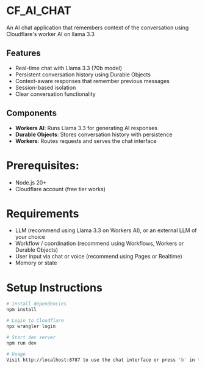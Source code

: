 # CF_AI_CHAT

An AI chat application that remembers context of the conversation using Cloudflare's worker AI on llama 3.3

## Features

- Real-time chat with Llama 3.3 (70b model)
- Persistent conversation history using Durable Objects
- Context-aware responses that remember previous messages
- Session-based isolation
- Clear conversation functionality

## Components
- **Workers AI**: Runs Llama 3.3 for generating AI responses
- **Durable Objects**: Stores conversation history with persistence
- **Workers**: Routes requests and serves the chat interface

# Prerequisites:
 - Node.js 20+
 - Cloudflare account (free tier works)

# Requirements
- LLM (recommend using Llama 3.3 on Workers AI), or an external LLM of your choice
- Workflow / coordination (recommend using Workflows, Workers or Durable Objects)
- User input via chat or voice (recommend using Pages or Realtime)
- Memory or state

# Setup Instructions

```bash
# Install dependencies
npm install

# Login to Cloudflare
npx wrangler login

# Start dev server
npm run dev

# Usage
Visit http://localhost:8787 to use the chat interface or press 'b' in the terminal 

